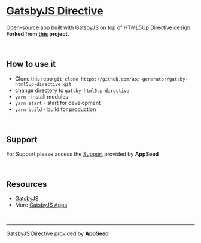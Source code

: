 # [GatsbyJS Directive](https://gatsby-html5up-directive.appseed.us)

Open-source app built with GatsbyJS on top of HTML5Up Directive design. 
**Forked from [this](https://github.com/anubhavsrivastava/gatsby-starter-directive) project.**

<br />

## How to use it
- Clone this repo `git clone https://github.com/app-generator/gatsby-html5up-directive.git`
- change directory to `gatsby-html5up-directive`
- `yarn` - install modules
- `yarn start` - start for development
- `yarn build` - build for production

<br />

## Support

For Support please access the [Support](https://appseed.us/support) provided by **AppSeed** 

<br />

## Resources
 
 - [GatsbyJS](https://www.gatsbyjs.org/)
 - More [GatsbyJS Apps](https://appseed.us/apps/gatsbyjs)

<br />

---
[GatsbyJS Directive](https://gatsby-html5up-directive.appseed.us) provided by **AppSeed**
